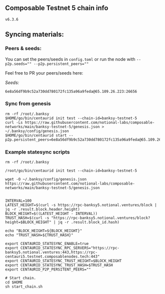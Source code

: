 ## Composable Testnet 5 chain info

`v6.3.6`

## Syncing materials:



### Peers & seeds:
You can set the peers/seeds in `config.toml` or run the node with `--p2p.seeds="" --p2p.persistent_peers=""`

Feel free to PR your peers/seeds here:

*Seeds:*
```
6e8a56df9b9c52a730dd780172fc135a96a9feda@65.109.26.223:26656
```

### Sync from genesis
```
rm -rf /root/.banksy
$HOME/go/bin/centaurid init test --chain-id=banksy-testnet-5
curl -Ls https://raw.githubusercontent.com/notional-labs/composable-networks/main/banksy-testnet-5/genesis.json > ~/.banksy/config/genesis.json
$HOME/go/bin/centaurid start --p2p.persistent_peers=6e8a56df9b9c52a730dd780172fc135a96a9feda@65.109.26.223:26656
```


### Example statesync scripts
```
rm -rf /root/.banksy

/root/go/bin/centaurid init test --chain-id=banksy-testnet-5

wget -O ~/.banksy/config/genesis.json https://raw.githubusercontent.com/notional-labs/composable-networks/main/banksy-testnet-5/genesis.json


INTERVAL=100
LATEST_HEIGHT=$(curl -s https://rpc-banksy5.notional.ventures/block | jq -r .result.block.header.height)
BLOCK_HEIGHT=$((LATEST_HEIGHT - INTERVAL))
TRUST_HASH=$(curl -s "https://rpc-banksy5.notional.ventures/block?height=$BLOCK_HEIGHT" | jq -r .result.block_id.hash)

echo "BLOCK_HEIGHT=${BLOCK_HEIGHT}"
echo "TRUST_HASH=${TRUST_HASH}"

export CENTAURID_STATESYNC_ENABLE=true
export CENTAURID_STATESYNC_RPC_SERVERS="https://rpc-banksy5.notional.ventures:443,https://rpc-centauri5.testnet.composablenodes.tech:443"
export CENTAURID_STATESYNC_TRUST_HEIGHT=$BLOCK_HEIGHT
export CENTAURID_STATESYNC_TRUST_HASH=$TRUST_HASH
export CENTAURID_P2P_PERSITENT_PEERS=""

# Start chain.
cd $HOME
sh start_chain.sh
```
